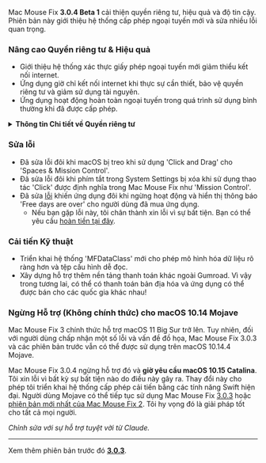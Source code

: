 Mac Mouse Fix **3.0.4 Beta 1** cải thiện quyền riêng tư, hiệu quả và độ tin cậy.\
Phiên bản này giới thiệu hệ thống cấp phép ngoại tuyến mới và sửa nhiều lỗi quan trọng.

### Nâng cao Quyền riêng tư & Hiệu quả

- Giới thiệu hệ thống xác thực giấy phép ngoại tuyến mới giảm thiểu kết nối internet.
- Ứng dụng giờ chỉ kết nối internet khi thực sự cần thiết, bảo vệ quyền riêng tư và giảm sử dụng tài nguyên.
- Ứng dụng hoạt động hoàn toàn ngoại tuyến trong quá trình sử dụng bình thường khi đã được cấp phép.

<details>
<summary><b>Thông tin Chi tiết về Quyền riêng tư</b></summary>
Các phiên bản trước xác thực giấy phép trực tuyến mỗi lần khởi động, có thể cho phép nhật ký kết nối được lưu trữ bởi máy chủ bên thứ ba (GitHub và Gumroad). Hệ thống mới loại bỏ các kết nối không cần thiết – sau khi kích hoạt giấy phép ban đầu, nó chỉ kết nối internet nếu dữ liệu giấy phép cục bộ bị hỏng.
<br><br>
Mặc dù tôi chưa bao giờ ghi lại hành vi người dùng, nhưng hệ thống trước đây về mặt lý thuyết cho phép máy chủ bên thứ ba ghi lại địa chỉ IP và thời gian kết nối. Gumroad cũng có thể ghi lại mã giấy phép của bạn và có thể liên kết nó với bất kỳ thông tin cá nhân nào họ ghi lại về bạn khi bạn mua Mac Mouse Fix.
<br><br>
Tôi đã không xem xét những vấn đề quyền riêng tư tinh tế này khi xây dựng hệ thống cấp phép ban đầu, nhưng giờ đây, Mac Mouse Fix đã riêng tư và không cần internet nhất có thể!
<br><br>
Xem thêm <a href=https://gumroad.com/privacy>chính sách quyền riêng tư của Gumroad</a> và <a href=https://github.com/noah-nuebling/mac-mouse-fix/issues/976#issuecomment-2140955801>bình luận trên GitHub</a> của tôi.

</details>

### Sửa lỗi

- Đã sửa lỗi đôi khi macOS bị treo khi sử dụng 'Click and Drag' cho 'Spaces & Mission Control'.
- Đã sửa lỗi đôi khi phím tắt trong System Settings bị xóa khi sử dụng thao tác 'Click' được định nghĩa trong Mac Mouse Fix như 'Mission Control'.
- Đã sửa [lỗi](https://github.com/noah-nuebling/mac-mouse-fix/issues?q=state%3Aopen%20label%3A%22%27Free%20days%20are%20over%27%20bug%22) khiến ứng dụng đôi khi ngừng hoạt động và hiển thị thông báo 'Free days are over' cho người dùng đã mua ứng dụng.
    - Nếu bạn gặp lỗi này, tôi chân thành xin lỗi vì sự bất tiện. Bạn có thể yêu cầu [hoàn tiền tại đây](https://redirect.macmousefix.com/?message=&target=mmf-apply-for-refund).

### Cải tiến Kỹ thuật

- Triển khai hệ thống 'MFDataClass' mới cho phép mô hình hóa dữ liệu rõ ràng hơn và tệp cấu hình dễ đọc.
- Xây dựng hỗ trợ thêm nền tảng thanh toán khác ngoài Gumroad. Vì vậy trong tương lai, có thể có thanh toán bản địa hóa và ứng dụng có thể được bán cho các quốc gia khác nhau!

### Ngừng Hỗ trợ (Không chính thức) cho macOS 10.14 Mojave

Mac Mouse Fix 3 chính thức hỗ trợ macOS 11 Big Sur trở lên. Tuy nhiên, đối với người dùng chấp nhận một số lỗi và vấn đề đồ họa, Mac Mouse Fix 3.0.3 và các phiên bản trước vẫn có thể được sử dụng trên macOS 10.14.4 Mojave.

Mac Mouse Fix 3.0.4 ngừng hỗ trợ đó và **giờ yêu cầu macOS 10.15 Catalina**.\
Tôi xin lỗi vì bất kỳ sự bất tiện nào do điều này gây ra. Thay đổi này cho phép tôi triển khai hệ thống cấp phép cải tiến bằng các tính năng Swift hiện đại. Người dùng Mojave có thể tiếp tục sử dụng Mac Mouse Fix [3.0.3](https://github.com/noah-nuebling/mac-mouse-fix/releases/tag/3.0.3) hoặc [phiên bản mới nhất của Mac Mouse Fix 2](https://redirect.macmousefix.com/?target=mmf2-latest). Tôi hy vọng đó là giải pháp tốt cho tất cả mọi người.

*Chỉnh sửa với sự hỗ trợ tuyệt vời từ Claude.*

---

Xem thêm phiên bản trước đó [**3.0.3**](https://github.com/noah-nuebling/mac-mouse-fix/releases/tag/3.0.3).